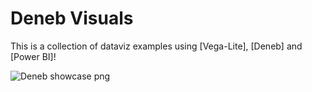 # Deneb Visuals

This is a collection of dataviz examples using [Vega-Lite], [Deneb] and [Power BI]!

![Deneb showcase png](https://github.com/SunoMath/Deneb/assets/87825065/213c4fb7-4ccf-4795-a885-829e729aca03)

